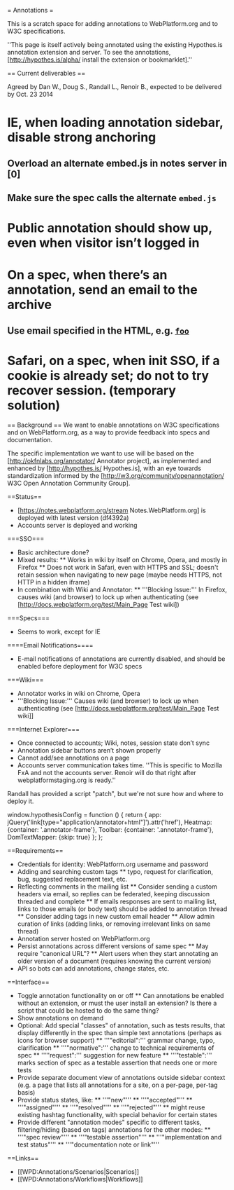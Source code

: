 = Annotations =

This is a scratch space for adding annotations to WebPlatform.org and to W3C specifications.

''This page is itself actively being annotated using the existing Hypothes.is annotation extension and server. To see the annotations,  [http://hypothes.is/alpha/ install the extension or bookmarklet].''

== Current deliverables ==

Agreed by Dan W., Doug S., Randall L., Renoir B., expected to be delivered by Oct. 23 2014

# IE, when loading annotation sidebar, disable strong anchoring  
## Overload an alternate embed.js in notes server in [0]  
## Make sure the spec calls the alternate `embed.js`  
# Public annotation should show up, even when visitor isn’t logged in  
# On a spec, when there’s an annotation, send an email to the archive  
## Use email specified in the HTML, e.g. <code><a rel="reply-to"  href="mailto:public-audio-comments@w3.org">foo</a></code>
# Safari, on a spec, when init SSO, if a cookie is already set; do not to try recover session. (temporary solution)  


== Background ==
We want to enable annotations on W3C specifications and on WebPlatform.org, as a way to provide feedback into specs and documentation.

The specific implementation we want to use will be based on the [http://okfnlabs.org/annotator/ Annotator project], as implemented and enhanced by [http://hypothes.is/ Hypothes.is], with an eye towards standardization informed by the [http://w3.org/community/openannotation/ W3C Open Annotation Community Group].

==Status==
* [https://notes.webplatform.org/stream Notes.WebPlatform.org] is deployed with latest version (df4392a)
* Accounts server is deployed and working

===SSO===
* Basic architecture done?
* Mixed results:
** Works in wiki by itself on Chrome, Opera, and mostly in Firefox
** Does not work in Safari, even with HTTPS and SSL; doesn't retain session when navigating to new page (maybe needs HTTPS, not HTTP in a hidden iframe)
* In combination with Wiki and Annotator:
** '''Blocking Issue:''' In Firefox, causes wiki (and browser) to lock up when authenticating (see [http://docs.webplatform.org/test/Main_Page Test wiki])

===Specs===
* Seems to work, except for IE

====Email Notifications====
* E-mail notifications of annotations are currently disabled, and should be enabled before deployment for W3C specs

===Wiki===
* Annotator works in wiki on Chrome, Opera
* '''Blocking Issue:''' Causes wiki (and browser) to lock up when authenticating (see [http://docs.webplatform.org/test/Main_Page Test wiki]]

===Internet Explorer===
* Once connected to accounts; Wiki, notes, session state don’t sync
* Annotation sidebar buttons aren’t shown properly
* Cannot add/see annotations on a page
* Accounts server communication takes time. ''This is specific to Mozilla FxA and not the accounts server. Renoir will do that right after webplatformstaging.org is ready.''

Randall has provided a script "patch", but we're not sure how and where to deploy it.

 window.hypothesisConfig = function () {
   return {
     app: jQuery('link[type="application/annotator+html"]').attr('href'),
     Heatmap: {container: '.annotator-frame'},
     Toolbar: {container: '.annotator-frame'},
     DomTextMapper: {skip: true}
   };
 };

==Requirements==
* Credentials for identity: WebPlatform.org username and password
* Adding and searching custom tags
** typo, request for clarification, bug, suggested replacement text, etc.
* Reflecting comments in the mailing list
** Consider sending a custom headers via email, so replies can be federated, keeping discussion threaded and complete
** If emails responses are sent to mailing list, links to those emails (or body text) should be added to annotation thread
** Consider adding tags in new custom email header
** Allow admin curation of links (adding links, or removing irrelevant links on same thread)
* Annotation server hosted on WebPlatform.org
* Persist annotations across different versions of same spec
** May require "canonical URL"?
** Alert users when they start annotating an older version of a document (requires knowing the current version)
* API so bots can add annotations, change states, etc.

==Interface==
* Toggle annotation functionality on or off
** Can annotations be enabled without an extension, or must the user install an extension? Is there a script that could be hosted to do the same thing?
* Show annotations on demand
* Optional: Add special "classes" of annotation, such as tests results, that display differently in the spec than simple text annotations (perhaps as icons for browser support)
** '''"editorial":''' grammar change, typo, clarification
** '''"normative":''' change to technical requirements of spec
** '''"request":''' suggestion for new feature
** '''"testable":''' marks section of spec as a testable assertion that needs one or more tests
* Provide separate document view of annotations outside sidebar context (e.g. a page that lists all annotations for a site, on a per-page, per-tag basis)
* Provide status states, like:
** '''"new"''' 
** '''"accepted"''' 
** '''"assigned"''' 
** '''"resolved"''' 
** '''"rejected"''' 
** might reuse existing hashtag functionality, with special behavior for certain states
* Provide different "annotation modes" specific to different tasks, filtering/hiding (based on tags) annotations for the other modes:
** '''"spec review"''' 
** '''"testable assertion"''' 
** '''"implementation and test status"''' 
** '''"documentation note or link"'''

==Links==
* [[WPD:Annotations/Scenarios|Scenarios]]
* [[WPD:Annotations/Workflows|Workflows]]